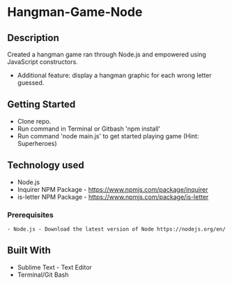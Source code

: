 # Hangman-Game-Node

## Description
Created a hangman game ran through Node.js and empowered using JavaScript constructors.
* Additional feature: display a hangman graphic for each wrong letter guessed.

## Getting Started
- Clone repo.
- Run command in Terminal or Gitbash 'npm install'
- Run command 'node main.js' to get started playing game (Hint: Superheroes)

## Technology used
- Node.js
- Inquirer NPM Package - https://www.npmjs.com/package/inquirer
- is-letter NPM Package - https://www.npmjs.com/package/is-letter

### Prerequisites
```
- Node.js - Download the latest version of Node https://nodejs.org/en/
```

## Built With

* Sublime Text - Text Editor
* Terminal/Git Bash

